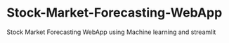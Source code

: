 # Stock-Market-Forecasting-WebApp
Stock Market Forecasting WebApp using Machine learning and streamlit
